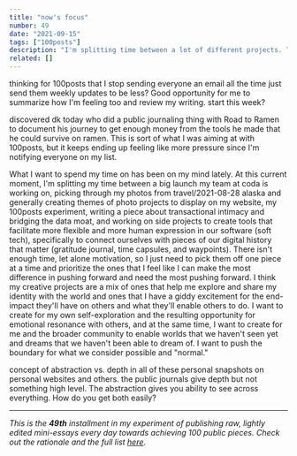 ```yaml
---
title: "now's focus"
number: 49
date: "2021-09-15"
tags: ["100posts"]
description: "I'm splitting time between a lot of different projects. There isn't enough time for all of this and the switching cost is taking its toll. I need to learn how to get really good at picking off one piece at a time and making a difference as I can."
related: []
---
```

thinking for 100posts that I stop sending everyone an email all the time just send them weekly updates to be less? Good opportunity for me to summarize how I'm feeling too and review my writing. start this week?

discovered dk today who did a public journaling thing with Road to Ramen to document his journey to get enough money from the tools he made that he could survive on ramen. This is sort of what I was aiming at with 100posts, but it keeps ending up feeling like more pressure since I'm notifying everyone on my list.

What I want to spend my time on has been on my mind lately. At this current moment, I'm splitting my time between a big launch my team at coda is working on, picking through my photos from travel/2021-08-28 alaska and generally creating themes of photo projects to display on my website, my 100posts experiment, writing a piece about transactional intimacy and bridging the data moat, and working on side projects to create tools that facilitate more flexible and more human expression in our software (soft tech), specifically to connect ourselves with pieces of our digital history that matter (gratitude journal, time capsules, and waypoints). There isn't enough time, let alone motivation, so I just need to pick them off one piece at a time and prioritize the ones that I feel like I can make the most difference in pushing forward and need the most pushing forward. I think my creative projects are a mix of ones that help me explore and share my identity with the world and ones that I have a giddy excitement for the end-impact they'll have on others and what they'll enable others to do. I want to create for my own self-exploration and the resulting opportunity for emotional resonance with others, and at the same time, I want to create for me and the broader community to enable worlds that we haven't seen yet and dreams that we haven't been able to dream of. I want to push the boundary for what we consider possible and "normal." 

concept of abstraction vs. depth in all of these personal snapshots on personal websites and others. the public journals give depth but not something high level. The abstraction gives you ability to see across everything. How do you get both easily?

---

*This is the **49th** installment in my experiment of publishing raw, lightly edited mini-essays every day towards achieving 100 public pieces. Check out the rationale and the full list [here](https://www.spencerchang.me/experiments/100posts/)*.

